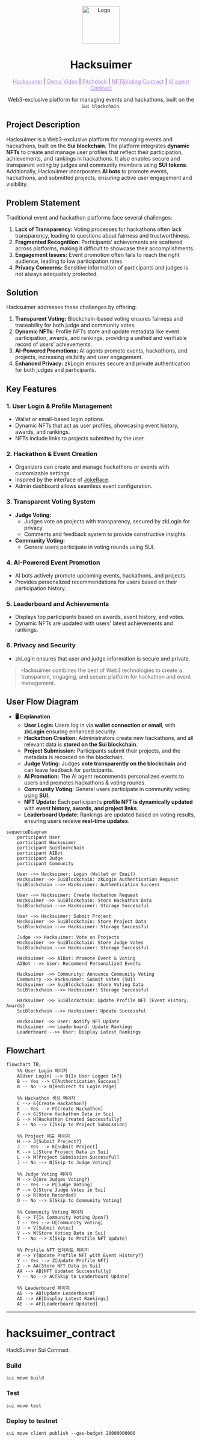 <p align="center">
<img src="https://raw.githubusercontent.com/MystenLabs/sui/refs/heads/main/docs/site/static/img/logo.svg" alt="Logo" width="100" height="100">
</p>

<h1 align="center">Hacksuimer</h1>

<p align="center">
  <a href="https://hacksuimer-client.vercel.app/" style="color: #a77dff">Hacksuimer</a> | <a href="" style="color: #a77dff">Demo Video</a> | <a href="https://www.figma.com/deck/VUlDSfk1wKnSCnwtbF2ntL" style="color: #a77dff">Pitchdeck</a> | <a href="https://github.com/Hacksuimer/hacksuimer_contract/tree/main/sources" style="color: #a77dff">NFT&Voting Contract</a> | <a href="" style="color: #a77dff">AI agent Contract</a>
</p>

<p align="center">Web3-exclusive platform for managing events and hackathons, built on the <code>Sui blockchain</code>.</p>

## Project Description

Hacksuimer is a Web3-exclusive platform for managing events and hackathons, built on the **Sui blockchain**. The platform integrates **dynamic NFTs** to create and manage user profiles that reflect their participation, achievements, and rankings in hackathons. It also enables secure and transparent voting by judges and community members using **SUI tokens**. Additionally, Hacksuimer incorporates **AI bots** to promote events, hackathons, and submitted projects, ensuring active user engagement and visibility.

## Problem Statement

Traditional event and hackathon platforms face several challenges:

1. **Lack of Transparency:** Voting processes for hackathons often lack transparency, leading to questions about fairness and trustworthiness.
2. **Fragmented Recognition:** Participants’ achievements are scattered across platforms, making it difficult to showcase their accomplishments.
3. **Engagement Issues:** Event promotion often fails to reach the right audience, leading to low participation rates.
4. **Privacy Concerns:** Sensitive information of participants and judges is not always adequately protected.

## Solution

Hacksuimer addresses these challenges by offering:

1. **Transparent Voting:** Blockchain-based voting ensures fairness and traceability for both judge and community votes.
2. **Dynamic NFTs:** Profile NFTs store and update metadata like event participation, awards, and rankings, providing a unified and verifiable record of users’ achievements.
3. **AI-Powered Promotions:** AI agents promote events, hackathons, and projects, increasing visibility and user engagement.
4. **Enhanced Privacy:** zkLogin ensures secure and private authentication for both judges and participants.

## Key Features

### 1. User Login & Profile Management

- Wallet or email-based login options.
- Dynamic NFTs that act as user profiles, showcasing event history, awards, and rankings.
- NFTs include links to projects submitted by the user.

### 2. Hackathon & Event Creation

- Organizers can create and manage hackathons or events with customizable settings.
- Inspired by the interface of [JokeRace](https://www.jokerace.io/contest/new).
- Admin dashboard allows seamless event configuration.

### 3. Transparent Voting System

- **Judge Voting:**
    - Judges vote on projects with transparency, secured by zkLogin for privacy.
    - Comments and feedback system to provide constructive insights.
- **Community Voting:**
    - General users participate in voting rounds using SUI.

### 4. AI-Powered Event Promotion

- AI bots actively promote upcoming events, hackathons, and projects.
- Provides personalized recommendations for users based on their participation history.

### 5. Leaderboard and Achievements

- Displays top participants based on awards, event history, and votes.
- Dynamic NFTs are updated with users' latest achievements and rankings.

### 6. Privacy and Security

- zkLogin ensures that user and judge information is secure and private.

> Hacksuimer combines the best of Web3 technologies to create a transparent, engaging, and secure platform for hackathon and event management.

## User Flow Diagram

- **🖥️ Explanation**
    - **User Login:** Users log in via **wallet connection or email**, with **zkLogin** ensuring enhanced security.
    - **Hackathon Creation:** Administrators create new hackathons, and all relevant data is **stored on the Sui blockchain**.
    - **Project Submission:** Participants submit their projects, and the metadata is recorded on the blockchain.
    - **Judge Voting:** Judges **vote transparently on the blockchain** and can leave feedback for participants.
    - **AI Promotion:** The AI agent recommends personalized events to users and promotes hackathons & voting rounds.
    - **Community Voting:** General users participate in community voting using **SUI**.
    - **NFT Update:** Each participant’s **profile NFT is dynamically updated** with **event history, awards, and project links**.
    - **Leaderboard Update:** Rankings are updated based on voting results, ensuring users receive **real-time updates**.

```mermaid
sequenceDiagram
    participant User
    participant Hacksuimer
    participant SuiBlockchain
    participant AIBot
    participant Judge
    participant Community

    User ->> Hacksuimer: Login (Wallet or Email)
    Hacksuimer ->> SuiBlockchain: zkLogin Authentication Request
    SuiBlockchain -->> Hacksuimer: Authentication Success

    User ->> Hacksuimer: Create Hackathon Request
    Hacksuimer ->> SuiBlockchain: Store Hackathon Data
    SuiBlockchain -->> Hacksuimer: Storage Successful

    User ->> Hacksuimer: Submit Project
    Hacksuimer ->> SuiBlockchain: Store Project Data
    SuiBlockchain -->> Hacksuimer: Storage Successful

    Judge ->> Hacksuimer: Vote on Projects
    Hacksuimer ->> SuiBlockchain: Store Judge Votes
    SuiBlockchain -->> Hacksuimer: Storage Successful

    Hacksuimer ->> AIBot: Promote Event & Voting
    AIBot -->> User: Recommend Personalized Events

    Hacksuimer ->> Community: Announce Community Voting
    Community ->> Hacksuimer: Submit Votes (SUI)
    Hacksuimer ->> SuiBlockchain: Store Voting Data
    SuiBlockchain -->> Hacksuimer: Storage Successful

    Hacksuimer ->> SuiBlockchain: Update Profile NFT (Event History, Awards)
    SuiBlockchain -->> Hacksuimer: Update Successful

    Hacksuimer ->> User: Notify NFT Update
    Hacksuimer ->> Leaderboard: Update Rankings
    Leaderboard -->> User: Display Latest Rankings

```

## Flowchart

```mermaid
flowchart TB;
    %% User Login 페이지
    A[User Login] --> B{Is User Logged In?}
    B -- Yes --> C[Authentication Success]
    B -- No --> D[Redirect to Login Page]

    %% Hackathon 생성 페이지
    C --> E{Create Hackathon?}
    E -- Yes --> F[Create Hackathon]
    F --> G[Store Hackathon Data in Sui]
    G --> H[Hackathon Created Successfully]
    E -- No --> I[Skip to Project Submission]

    %% Project 제출 페이지
    H --> J{Submit Project?}
    J -- Yes --> K[Submit Project]
    K --> L[Store Project Data in Sui]
    L --> M[Project Submission Successful]
    J -- No --> N[Skip to Judge Voting]

    %% Judge Voting 페이지
    M --> O{Are Judges Voting?}
    O -- Yes --> P[Judge Voting]
    P --> Q[Store Judge Votes in Sui]
    Q --> R[Vote Recorded]
    O -- No --> S[Skip to Community Voting]

    %% Community Voting 페이지
    R --> T{Is Community Voting Open?}
    T -- Yes --> U[Community Voting]
    U --> V[Submit Votes]
    V --> W[Store Voting Data in Sui]
    T -- No --> X[Skip to Profile NFT Update]

    %% Profile NFT 업데이트 페이지
    W --> Y{Update Profile NFT with Event History?}
    Y -- Yes --> Z[Update Profile NFT]
    Z --> AA[Store NFT Data in Sui]
    AA --> AB[NFT Updated Successfully]
    Y -- No --> AC[Skip to Leaderboard Update]

    %% Leaderboard 페이지
    AB --> AD[Update Leaderboard]
    AD --> AE[Display Latest Rankings]
    AE --> AF[Leaderboard Updated]

```

---

# hacksuimer_contract
HackSuimer Sui Contract 

### Build
`sui move build`

### Test
`sui move test`

### Deploy to testnet 
`sui move client publish --gas-budget 20000000000`
